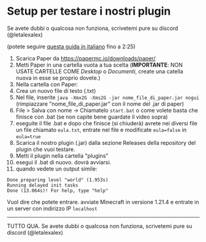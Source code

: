# Setup per testare i nostri plugin

Se avete dubbi o qualcosa non funziona, scrivetemi pure su discord (@letalexalex)

(potete seguire [questa guida in italiano](https://www.youtube.com/watch?v=Lhf9gBOoJrI) fino a 2:25)

1. Scarica Paper da https://papermc.io/downloads/paper/
2. Metti Paper in una cartella vuota a tua scelta (**IMPORTANTE**: NON USATE CARTELLE COME *Desktop* o *Documenti*, create una catella nuova in esse se proprio dovete.)
3. Nella cartella con Paper:
4. Crea un nuovo file di testo (.txt)
5. Nel file, inserite `java -Xmx2G -Xms2G -jar nome_file_di_paper.jar nogui` (rimpiazzare "nome_file_di_paper.jar" con il nome del .jar di paper)
6. File > Salva con nome -> Chiamatelo `start.bat` o come volete basta che finisce con .bat (se non capite bene guardate il video sopra)
7. eseguite il file .bat e dopo che finisce (si chiuderà) avrete nei diversi file un file chiamato `eula.txt`, entrate nel file e modificate `eula=false` in `eula=true`
8. Scarica il nostro plugin (.jar) dalla sezione Releases della repository del plugin che vuoi testare.
9. Metti il plugin nella cartella "plugins"
10. esegui il .bat di nuovo. dovrà avviarsi.
11. quando vedete un output simile:
```
Done preparing level "world" (1.953s)
Running delayed init tasks
Done (13.064s)! For help, type "help"
```
Vuol dire che potete entrare. avviate Minecraft in versione 1.21.4 e entrate in un server con indirizzo IP `localhost`

---

TUTTO QUA. Se avete dubbi o qualcosa non funziona, scrivetemi pure su discord (@letalexalex)
